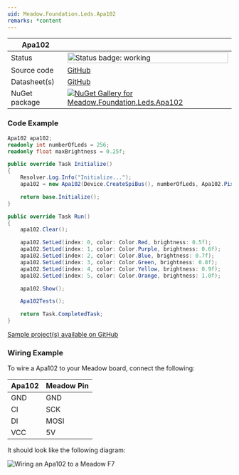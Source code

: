 ```yaml
---
uid: Meadow.Foundation.Leds.Apa102
remarks: *content
---
```


| Apa102 | |
|--------|--------|
| Status | <img src="https://img.shields.io/badge/Working-brightgreen" style="width: auto; height: -webkit-fill-available;" alt="Status badge: working" /> |
| Source code | [GitHub](https://github.com/WildernessLabs/Meadow.Foundation/tree/main/Source/Meadow.Foundation.Peripherals/Leds.Apa102) |
| Datasheet(s) | [GitHub](https://github.com/WildernessLabs/Meadow.Foundation/tree/main/Source/Meadow.Foundation.Peripherals/Leds.Apa102/Datasheet) |
| NuGet package | <a href="https://www.nuget.org/packages/Meadow.Foundation.Leds.Apa102/" target="_blank"><img src="https://img.shields.io/nuget/v/Meadow.Foundation.Leds.Apa102.svg?label=Meadow.Foundation.Leds.Apa102" alt="NuGet Gallery for Meadow.Foundation.Leds.Apa102" /></a> |

### Code Example

```csharp
Apa102 apa102;
readonly int numberOfLeds = 256;
readonly float maxBrightness = 0.25f;

public override Task Initialize()
{
    Resolver.Log.Info("Initialize...");
    apa102 = new Apa102(Device.CreateSpiBus(), numberOfLeds, Apa102.PixelOrder.BGR);

    return base.Initialize();
}

public override Task Run()
{
    apa102.Clear();

    apa102.SetLed(index: 0, color: Color.Red, brightness: 0.5f);
    apa102.SetLed(index: 1, color: Color.Purple, brightness: 0.6f);
    apa102.SetLed(index: 2, color: Color.Blue, brightness: 0.7f);
    apa102.SetLed(index: 3, color: Color.Green, brightness: 0.8f);
    apa102.SetLed(index: 4, color: Color.Yellow, brightness: 0.9f);
    apa102.SetLed(index: 5, color: Color.Orange, brightness: 1.0f);

    apa102.Show();

    Apa102Tests();

    return Task.CompletedTask;
}

```

[Sample project(s) available on GitHub](https://github.com/WildernessLabs/Meadow.Foundation/tree/main/Source/Meadow.Foundation.Peripherals/Leds.Apa102/Samples/Apa102_Sample)

### Wiring Example

To wire a Apa102 to your Meadow board, connect the following:

| Apa102 | Meadow Pin  |
|--------|-------------|
| GND    | GND         |
| CI     | SCK         |
| DI     | MOSI        |
| VCC    | 5V          |

It should look like the following diagram:

![Wiring an Apa102 to a Meadow F7](../../API_Assets/Meadow.Foundation.Leds.Apa102/Apa102_Fritzing.png)
